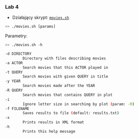 ### Lab 4

* Działający skrypt: 
[ `movies.sh`](./movies.sh)
```bash
>> ./movies.sh [params]
```
Parametry:
```bash
>> ./movies.sh -h

-d DIRECTORY
        Directory with files describing movies
-a ACTOR
        Search movies that this ACTOR played in
-t QUERY
        Search movies with given QUERY in title
-y YEAR
        Search movies made after the YEAR
-R QUERY
        Search movies that contains QUERY in plot
-i 
        Ignore letter size in searching by plot (param: -R)
-f FILENAME
        Saves results to file (default: results.txt)
-x
        Prints results in XML format
-h
        Prints this help message
```
